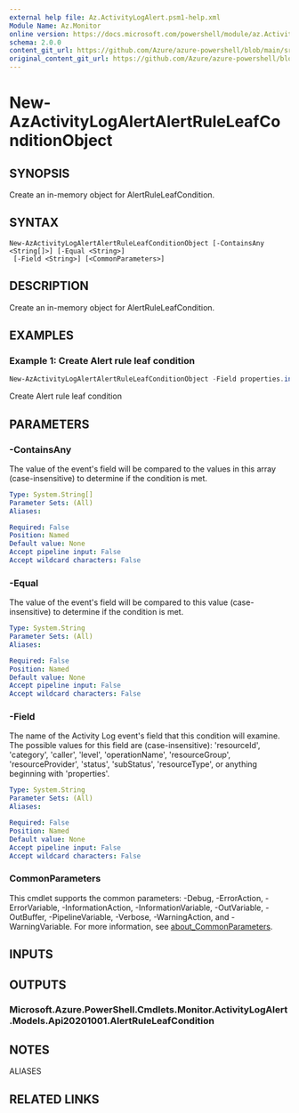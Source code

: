 ```yaml
---
external help file: Az.ActivityLogAlert.psm1-help.xml
Module Name: Az.Monitor
online version: https://docs.microsoft.com/powershell/module/az.ActivityLogAlert/new-AzActivityLogAlertAlertRuleLeafConditionObject
schema: 2.0.0
content_git_url: https://github.com/Azure/azure-powershell/blob/main/src/Monitor/Monitor/help/New-AzActivityLogAlertAlertRuleLeafConditionObject.md
original_content_git_url: https://github.com/Azure/azure-powershell/blob/main/src/Monitor/Monitor/help/New-AzActivityLogAlertAlertRuleLeafConditionObject.md
---
```


# New-AzActivityLogAlertAlertRuleLeafConditionObject

## SYNOPSIS
Create an in-memory object for AlertRuleLeafCondition.

## SYNTAX

```
New-AzActivityLogAlertAlertRuleLeafConditionObject [-ContainsAny <String[]>] [-Equal <String>]
 [-Field <String>] [<CommonParameters>]
```

## DESCRIPTION
Create an in-memory object for AlertRuleLeafCondition.

## EXAMPLES

### Example 1: Create Alert rule leaf condition
```powershell
New-AzActivityLogAlertAlertRuleLeafConditionObject -Field properties.incidentType -Equal Maintenance
```

Create Alert rule leaf condition

## PARAMETERS

### -ContainsAny
The value of the event's field will be compared to the values in this array (case-insensitive) to determine if the condition is met.

```yaml
Type: System.String[]
Parameter Sets: (All)
Aliases:

Required: False
Position: Named
Default value: None
Accept pipeline input: False
Accept wildcard characters: False
```

### -Equal
The value of the event's field will be compared to this value (case-insensitive) to determine if the condition is met.

```yaml
Type: System.String
Parameter Sets: (All)
Aliases:

Required: False
Position: Named
Default value: None
Accept pipeline input: False
Accept wildcard characters: False
```

### -Field
The name of the Activity Log event's field that this condition will examine.
        The possible values for this field are (case-insensitive): 'resourceId', 'category', 'caller', 'level', 'operationName', 'resourceGroup', 'resourceProvider', 'status', 'subStatus', 'resourceType', or anything beginning with 'properties'.

```yaml
Type: System.String
Parameter Sets: (All)
Aliases:

Required: False
Position: Named
Default value: None
Accept pipeline input: False
Accept wildcard characters: False
```

### CommonParameters
This cmdlet supports the common parameters: -Debug, -ErrorAction, -ErrorVariable, -InformationAction, -InformationVariable, -OutVariable, -OutBuffer, -PipelineVariable, -Verbose, -WarningAction, and -WarningVariable. For more information, see [about_CommonParameters](http://go.microsoft.com/fwlink/?LinkID=113216).

## INPUTS

## OUTPUTS

### Microsoft.Azure.PowerShell.Cmdlets.Monitor.ActivityLogAlert.Models.Api20201001.AlertRuleLeafCondition

## NOTES

ALIASES

## RELATED LINKS
